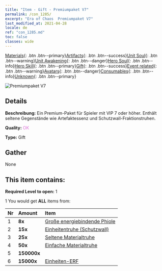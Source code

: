 ```yaml
---
title: "Item - Gift - Premiumpaket V7"
permalink: /con_1285/
excerpt: "Era of Chaos  Premiumpaket V7"
last_modified_at: 2021-04-28
locale: de
ref: "con_1285.md"
toc: false
classes: wide
---
```

 [Materials](/ItemsDE/){: .btn .btn--primary}[Artifacts](/ItemsDE/Artifacts/){: .btn .btn--success}[Unit Soul](/ItemsDE/UnitSoul/){: .btn .btn--warning}[Unit Awakening](/ItemsDE/UnitAwakening/){: .btn .btn--danger}[Hero Soul](/ItemsDE/HeroSoul/){: .btn .btn--info}[Hero Skill](/ItemsDE/HeroSkill/){: .btn .btn--primary}[Gift](/ItemsDE/Gift/){: .btn .btn--success}[Event related](/ItemsDE/Events/){: .btn .btn--warning}[Avatars](/ItemsDE/Avatars/){: .btn .btn--danger}[Consumables](/ItemsDE/Consumables/){: .btn .btn--info}[Unknown](/ItemsDE/Unknown/){: .btn .btn--primary}

 ![Premiumpaket V7](/images/t/i_905007.png)

## Details
 **Beschreibung:** Ein Premium-Paket für Spieler mit VIP 7 oder höher. Enthält seltene Gegenstände wie Artefaktessenz und Schutzwall-Fraktionstruhen.

 **Quality:** <span style="color: #DA70D6">OK</span>

 **Type:** Gift

## Gather

  None

## This item contains:

 **Required Level to open:** 1

 1 You would get **ALL** items  from:

  | Nr | Amount |     Item    |
  |:---|:-------|:------------|
  | 1 |  **8x** | [Große energiebindende Phiole](/ItemsDE/con_726/) |  | 
  | 2 |  **15x** | [Einheitentruhe (Schutzwall)](/ItemsDE/con_1270/) |  | 
  | 3 |  **25x** | [Seltene Materialtruhe](/ItemsDE/con_757/) |  | 
  | 4 |  **50x** | [Einfache Materialtruhe](/ItemsDE/con_756/) |  | 
  | 5 |  **150000x** | <i class="fas fa-coins"/> |  | 
  | 6 |  **15000x** | [Einheiten-ERF](/ItemsDE/con_902/) |  | 
